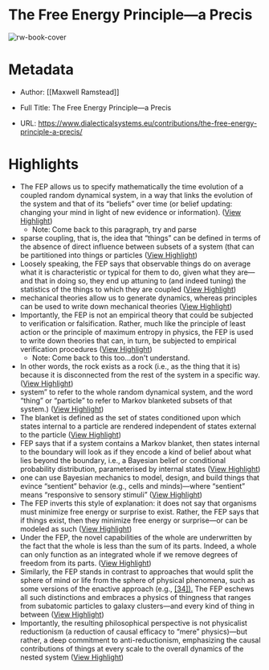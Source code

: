 # The Free Energy Principle—a Precis

![rw-book-cover](https://www.dialecticalsystems.eu/wp-content/uploads/2023/10/kf-inline3.png)

# Metadata
- Author: [[Maxwell Ramstead]]
- Full Title: The Free Energy Principle—a Precis

- URL: https://www.dialecticalsystems.eu/contributions/the-free-energy-principle-a-precis/

# Highlights
- The FEP allows us to specify mathematically the time evolution of a coupled random dynamical system, in a way that links the evolution of the system and that of its “beliefs” over time (or belief updating: changing your mind in light of new evidence or information). ([View Highlight](https://read.readwise.io/read/01hk9kznx5wnx597m9ese9hmaa))
    - Note: Come back to this paragraph, try and parse
- sparse coupling, that is, the idea that “things” can be defined in terms of the absence of direct influence between subsets of a system (that can be partitioned into things or particles ([View Highlight](https://read.readwise.io/read/01hk9nfsjfyp1sac33wz1ztb5v))
- Loosely speaking, the FEP says that observable things do on average what it is characteristic or typical for them to do, given what they are—and that in doing so, they end up attuning to (and indeed tuning) the statistics of the things to which they are coupled ([View Highlight](https://read.readwise.io/read/01hk9nkzpmam93f5bdj3hypcxx))
- mechanical theories allow us to generate dynamics, whereas principles can be used to write down mechanical theories ([View Highlight](https://read.readwise.io/read/01hk9nnsghsjx4pydpwq1e9hvy))
- Importantly, the FEP is not an empirical theory that could be subjected to verification or falsification. Rather, much like the principle of least action or the principle of maximum entropy in physics, the FEP is used to write down theories that can, in turn, be subjected to empirical verification procedures ([View Highlight](https://read.readwise.io/read/01hk9nqvdgn9wq8rrmparct7bv))
    - Note: Come back to this too...don't understand.
- In other words, the rock exists as a rock (i.e., as the thing that it is) because it is disconnected from the rest of the system in a specific way. ([View Highlight](https://read.readwise.io/read/01hk9qenzbqeq256q9rhv744er))
- system” to refer to the whole random dynamical system, and the word “thing” or “particle” to refer to Markov blanketed subsets of that system.) ([View Highlight](https://read.readwise.io/read/01hk9qffrgmmx85erw0xnz3fc4))
- The blanket is defined as the set of states conditioned upon which states internal to a particle are rendered independent of states external to the particle ([View Highlight](https://read.readwise.io/read/01hk9qhtxeheewwy9sc4t3e2vj))
- FEP says that if a system contains a Markov blanket, then states internal to the boundary will look as if they encode a kind of belief about what lies beyond the boundary, i.e., a Bayesian belief or conditional probability distribution, parameterised by internal states ([View Highlight](https://read.readwise.io/read/01hk9qj7b1cwp3csztrxpk7ee7))
- one can use Bayesian mechanics to model, design, and build things that evince “sentient” behavior (e.g., cells and minds)—where “sentient” means “responsive to sensory stimuli” ([View Highlight](https://read.readwise.io/read/01hk9qmr47mev1qykfw72a43tn))
- The FEP inverts this style of explanation: it does not say that organisms must minimize free energy or surprise to exist. Rather, the FEP says that if things exist, then they minimize free energy or surprise—or can be modeled as such ([View Highlight](https://read.readwise.io/read/01hk9qp1b29hzd2qq4jw3mdt0g))
- Under the FEP, the novel capabilities of the whole are underwritten by the fact that the whole is less than the sum of its parts. Indeed, a whole can only function as an integrated whole if we remove degrees of freedom from its parts. ([View Highlight](https://read.readwise.io/read/01hk9qqgk0xtadhrsaejxybct7))
- Similarly, the FEP stands in contrast to approaches that would split the sphere of mind or life from the sphere of physical phenomena, such as some versions of the enactive approach (e.g., [[34]).](https://www.dialecticalsystems.eu/contributions/the-free-energy-principle-a-precis/#_bookmark39) The FEP eschews all such distinctions and embraces a physics of thingness that ranges from subatomic particles to galaxy clusters—and every kind of thing in between ([View Highlight](https://read.readwise.io/read/01hk9qv4sdfccavcenrecqacpd))
- Importantly, the resulting philosophical perspective is not physicalist reductionism (a reduction of causal efficacy to “mere” physics)—but rather, a deep commitment to anti-reductionism, emphasizing the causal contributions of things at every scale to the overall dynamics of the nested system ([View Highlight](https://read.readwise.io/read/01hk9qtt8eh7jy6gqxb9ej4fg6))
